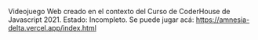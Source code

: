 Videojuego Web creado en el contexto del Curso de CoderHouse de Javascript 2021. Estado: Incompleto.
Se puede jugar acá: https://amnesia-delta.vercel.app/index.html
